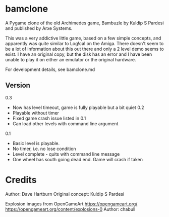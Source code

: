 # bamclone
A Pygame clone of the old Archimedes game, Bambuzle by Kuldip S Pardesi and published by Arxe Systems.

This was a very addictive little game, based on a few simple concepts, and apparently was quite similar to Log!cal on the Amiga. There doesn't seem to be a lot of information about this out there and only a 2 level demo seems to exist. I have an original copy, but the disk has an error and I have been unable to play it on either an emulator or the original hardware.

For development details, see bamclone.md

Version
-------
0.3
* Now has level timeout, game is fully playable but a bit quiet
0.2
* Playable without timer
* Fixed game crash issue listed in 0.1
* Can load other levels with command line argument
  
0.1 
* Basic level is playable.
* No timer, i.e. no lose condition
* Level complete - quits with command line message
* One wheel has south going dead end. Game will crash if taken

Credits
=======

Author: Dave Hartburn
Original concept: Kuldip S Pardesi

Explosion images from OpenGameArt
https://opengameart.org/
https://opengameart.org/content/explosions-0
Author: chabull
